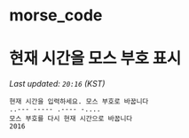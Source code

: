 # morse_code
# 현재 시간을 모스 부호 표시
<!-- MORSE_TIME_START -->
_Last updated: `20:16` (KST)_

```
현재 시간을 입력하세요. 모스 부호로 바꿉니다
..--- ----- .---- -....
모스 부호를 다시 현재 시간으로 바꿉니다
2016
```
<!-- MORSE_TIME_END -->
